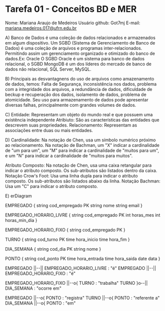 # Tarefa 01 - Conceitos BD e MER

Nome: Mariana Araujo de Medeiros
Usuário github: Got7mj
E-mail: mariana.medeiros.017@ufrn.edu.br

A) Banco de Dados é uma coleção de dados relacionados e armazenados em algum dispositivo. Um SGBD (Sistema de Gerenciamento de Banco de Dados) é uma coleção de arquivos e programas inter-relacionados. Permitindo assim um gerenciamento organizado e otimizado do banco de dados.Ex: Oracle
O SGBD Oracle é um sistema para banco de dados relacional, o SGBD MongoDB é um dos líderes do mercado de banco de dados não relacional, SQL Server, MySQL.

B) Principais as desvantagnens do uso de arquivos como amazenamento de dados, temos: Falta de Segurança, inconsistência nos dados, problema com a integridade dos arquivos, a redundância de dados, dificuldade de beckup e recuperação dos dados, isolamento de dados, problema de atomicidade. Seu uso para armazenamento de dados pode apresentar diversas falhas, principalmente com grandes volumes de dados.

C) Entidade: Representam um objeto do mundo real e que possuem uma existência independente
   Atribiuto: São as características das entidades que descrevem suas propriedades.
   Relacionamento: Representam as associações entre duas ou mais entidades.

D) Cardinalidade: Na notação de Chen, usa um símbolo numérico próximo ao relacionamento. Na notação de Bachman, um "X" indicar a cardinalidade de "um para um", um "M" para indicar a cardinalidade de "muitos para um", e um "N" para indicar a cardinalidade de "muitos para muitos".

Atributo Composto: Na notação de Chen, usa uma caixa retangular para indicar o atributo composto. Os sub-atributos são listados dentro da caixa. Notação Crow's Foot: Usa uma linha dupla para indicar o atributo composto. Os sub-atributos são listados abaixo da linha. Notação Bachman: Usa um "C" para indicar o atributo composto. 

E)    erDiagram

  EMPREGADO {
    string cod_empregado PK
    string nome
    string email
  }

  EMPREGADO_HORARIO_LIVRE {
    string cod_empregado PK
    int horas_mes
    int horas_min_dia
  }

  EMPREGADO_HORARIO_FIXO {
    string cod_empregado PK
  }

  TURNO {
    string cod_turno PK
    time hora_inicio
    time hora_fim
  }

  DIA_SEMANA {
    string cod_dia PK
    string nome
  }

  PONTO {
    string cod_ponto PK
    time hora_entrada
    time hora_saida
    date data
  }

  EMPREGADO ||--|| EMPREGADO_HORARIO_LIVRE : "é"
  EMPREGADO ||--|| EMPREGADO_HORARIO_FIXO : "é"

  EMPREGADO_HORARIO_FIXO ||--o{ TURNO : "trabalha"
  TURNO }o--|| DIA_SEMANA : "ocorre em"

  EMPREGADO ||--o{ PONTO : "registra"
  TURNO ||--o{ PONTO : "referente a"
  DIA_SEMANA ||--o{ PONTO : "em"
